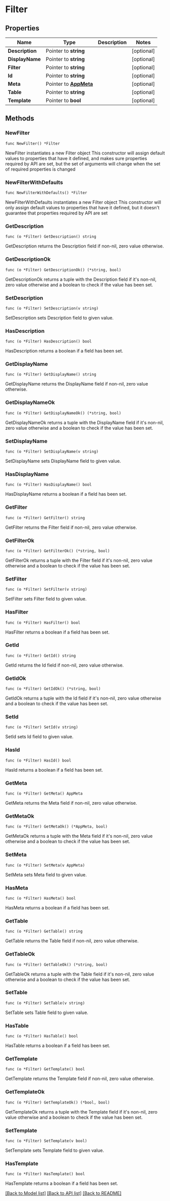 # Filter

## Properties

Name | Type | Description | Notes
------------ | ------------- | ------------- | -------------
**Description** | Pointer to **string** |  | [optional] 
**DisplayName** | Pointer to **string** |  | [optional] 
**Filter** | Pointer to **string** |  | [optional] 
**Id** | Pointer to **string** |  | [optional] 
**Meta** | Pointer to [**AppMeta**](AppMeta.md) |  | [optional] 
**Table** | Pointer to **string** |  | [optional] 
**Template** | Pointer to **bool** |  | [optional] 

## Methods

### NewFilter

`func NewFilter() *Filter`

NewFilter instantiates a new Filter object
This constructor will assign default values to properties that have it defined,
and makes sure properties required by API are set, but the set of arguments
will change when the set of required properties is changed

### NewFilterWithDefaults

`func NewFilterWithDefaults() *Filter`

NewFilterWithDefaults instantiates a new Filter object
This constructor will only assign default values to properties that have it defined,
but it doesn't guarantee that properties required by API are set

### GetDescription

`func (o *Filter) GetDescription() string`

GetDescription returns the Description field if non-nil, zero value otherwise.

### GetDescriptionOk

`func (o *Filter) GetDescriptionOk() (*string, bool)`

GetDescriptionOk returns a tuple with the Description field if it's non-nil, zero value otherwise
and a boolean to check if the value has been set.

### SetDescription

`func (o *Filter) SetDescription(v string)`

SetDescription sets Description field to given value.

### HasDescription

`func (o *Filter) HasDescription() bool`

HasDescription returns a boolean if a field has been set.

### GetDisplayName

`func (o *Filter) GetDisplayName() string`

GetDisplayName returns the DisplayName field if non-nil, zero value otherwise.

### GetDisplayNameOk

`func (o *Filter) GetDisplayNameOk() (*string, bool)`

GetDisplayNameOk returns a tuple with the DisplayName field if it's non-nil, zero value otherwise
and a boolean to check if the value has been set.

### SetDisplayName

`func (o *Filter) SetDisplayName(v string)`

SetDisplayName sets DisplayName field to given value.

### HasDisplayName

`func (o *Filter) HasDisplayName() bool`

HasDisplayName returns a boolean if a field has been set.

### GetFilter

`func (o *Filter) GetFilter() string`

GetFilter returns the Filter field if non-nil, zero value otherwise.

### GetFilterOk

`func (o *Filter) GetFilterOk() (*string, bool)`

GetFilterOk returns a tuple with the Filter field if it's non-nil, zero value otherwise
and a boolean to check if the value has been set.

### SetFilter

`func (o *Filter) SetFilter(v string)`

SetFilter sets Filter field to given value.

### HasFilter

`func (o *Filter) HasFilter() bool`

HasFilter returns a boolean if a field has been set.

### GetId

`func (o *Filter) GetId() string`

GetId returns the Id field if non-nil, zero value otherwise.

### GetIdOk

`func (o *Filter) GetIdOk() (*string, bool)`

GetIdOk returns a tuple with the Id field if it's non-nil, zero value otherwise
and a boolean to check if the value has been set.

### SetId

`func (o *Filter) SetId(v string)`

SetId sets Id field to given value.

### HasId

`func (o *Filter) HasId() bool`

HasId returns a boolean if a field has been set.

### GetMeta

`func (o *Filter) GetMeta() AppMeta`

GetMeta returns the Meta field if non-nil, zero value otherwise.

### GetMetaOk

`func (o *Filter) GetMetaOk() (*AppMeta, bool)`

GetMetaOk returns a tuple with the Meta field if it's non-nil, zero value otherwise
and a boolean to check if the value has been set.

### SetMeta

`func (o *Filter) SetMeta(v AppMeta)`

SetMeta sets Meta field to given value.

### HasMeta

`func (o *Filter) HasMeta() bool`

HasMeta returns a boolean if a field has been set.

### GetTable

`func (o *Filter) GetTable() string`

GetTable returns the Table field if non-nil, zero value otherwise.

### GetTableOk

`func (o *Filter) GetTableOk() (*string, bool)`

GetTableOk returns a tuple with the Table field if it's non-nil, zero value otherwise
and a boolean to check if the value has been set.

### SetTable

`func (o *Filter) SetTable(v string)`

SetTable sets Table field to given value.

### HasTable

`func (o *Filter) HasTable() bool`

HasTable returns a boolean if a field has been set.

### GetTemplate

`func (o *Filter) GetTemplate() bool`

GetTemplate returns the Template field if non-nil, zero value otherwise.

### GetTemplateOk

`func (o *Filter) GetTemplateOk() (*bool, bool)`

GetTemplateOk returns a tuple with the Template field if it's non-nil, zero value otherwise
and a boolean to check if the value has been set.

### SetTemplate

`func (o *Filter) SetTemplate(v bool)`

SetTemplate sets Template field to given value.

### HasTemplate

`func (o *Filter) HasTemplate() bool`

HasTemplate returns a boolean if a field has been set.


[[Back to Model list]](../README.md#documentation-for-models) [[Back to API list]](../README.md#documentation-for-api-endpoints) [[Back to README]](../README.md)


